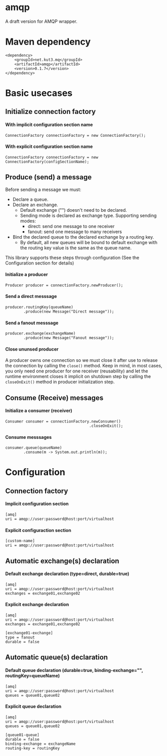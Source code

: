 # amqp
A draft version for AMQP wrapper.

# Maven dependency
```
<dependency>
    <groupId>net.kut3.mq</groupId>
    <artifactId>amqp</artifactId>
    <version>0.1.7</version>
</dependency>
```
# Basic usecases
## Initialize connection factory
#### With implicit configuration section name
```
ConnectionFactory connectionFactory = new ConnectionFactory();
```
#### With explicit configuration section name
```
ConnectionFactory connectionFactory = new ConnectionFactory(configSectionName);
```
## Produce (send) a message 
Before sending a message we must:
- Declare a queue.
- Declare an exchange.
   - Default exchange ("") doesn't need to be declared.
   - Sending mode is declared as exchange type. Supporting sending modes:
      - direct: send one message to one receiver
      - fanout: send one message to many receivers
- Bind the declared queue to the declared exchange by a routing key.
   - By default, all new queues will be bound to default exchange with the routing key value is the same as the queue name.

This library supports these steps through configuration (See the Configuration section for details)
#### Initialize a producer
```
Producer producer = connectionFactory.newProducer();
```
#### Send a direct messsage
```
producer.routingKey(queueName)
        .produce(new Message("Direct message"));
```
#### Send a fanout messsage
```
producer.exchange(exchangeName)
        .produce(new Message("Fanout message"));
```
#### Close ununsed producer
A producer owns one connection so we must close it after use to release the connection by calling the `close()` method. Keep in mind, in most cases, you only need one producer for one receiver (reusability) and let the runtime environment closes it implicit on shutdown step by calling the `closeOnExit()` method in producer initialization step.
## Consume (Receive) messages
#### Initialize a consumer (receiver)
```
Consumer consumer = connectionFactory.newConsumer()
                                     .closeOnExit();
```
#### Consume messsages
```
consumer.queue(queueName)
        .consume(m -> System.out.println(m));
```
#  Configuration
## Connection factory
#### Implicit configuration section
```
[amq]
uri = amqp://user:password@host:port/virtualhost
```
#### Explicit configuraction section
```
[custom-name]
uri = amqp://user:password@host:port/virtualhost
```
## Automatic exchange(s) declaration
#### Default exchange declaration (type=direct, durable=true)
```
[amq]
uri = amqp://user:password@host:port/virtualhost
exchanges = exchange01,exchange02
```
#### Explicit exchange declaration
```
[amq]
uri = amqp://user:password@host:port/virtualhost
exchanges = exchange01,exchange02

[exchange01-exchange]
type = fanout
durable = false
```
## Automatic queue(s) declaration
#### Default queue declaration (durable=true, binding-exchange="", routingKey=queueName)
```
[amq]
uri = amqp://user:password@host:port/virtualhost
queues = queue01,queue02
```
#### Explicit queue declaration
```
[amq]
uri = amqp://user:password@host:port/virtualhost
queues = queue01,queue02

[queue01-queue]
durable = false
binding-exchange = exchangeName
routing-key = routingKey
```
